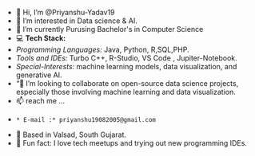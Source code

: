 - 👋 Hi, I’m @Priyanshu-Yadav19
- 👀 I’m interested in Data science & AI.
- 🌱 I’m currently Purusing Bachelor's in Computer Science
- 💻 **Tech Stack:**
-   *Programming Languages:*   Java, Python, R,SQL,PHP.
-   *Tools and IDEs:*   Turbo C++,  R-Studio,   VS Code  , Jupiter-Notebook.
-  *Special-Interests:*  machine learning models, data visualization, and generative AI.
- “💞️ I’m looking to collaborate on open-source data science projects, especially those involving machine learning and data visualization.
- 📫  reach me ...
-     * E-mail :* priyanshu19082005@gmail.com
- 📍 Based in Valsad, South Gujarat. 
- 🌟 Fun fact: I love tech meetups and trying out new programming IDEs.

<!---
Priyanshu-Yadav19/Priyanshu-Yadav19 is a ✨ special ✨ repository because its `README.md` (this file) appears on your GitHub profile.
You can click the Preview link to take a look at your changes.
--->
